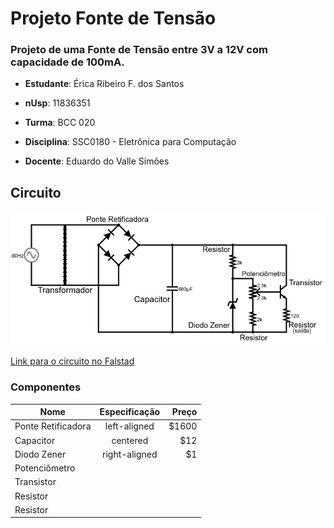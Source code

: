 # Projeto Fonte de Tensão
### Projeto de uma Fonte de Tensão entre 3V a 12V com capacidade de 100mA.

* __Estudante__: Érica Ribeiro F. dos Santos 

* __nUsp__: 11836351

* __Turma__: BCC 020

* __Disciplina__: SSC0180 - Eletrônica para Computação

* __Docente__: Eduardo do Valle Simões

## Circuito
![Alt text](https://github.com/ericarfs/Projeto-Fonte-de-Tensao/blob/master/FalstadCircuito.png?raw=true "Diagrama da Fonte com os valores dos componentes")

[Link para o circuito no Falstad](http://tinyurl.com/ybtpo8dz)
### Componentes

|       Nome       |     Especificação   | Preço |
|------------------|:-------------------:|------:|
|Ponte Retificadora|  left-aligned       | $1600 |
| Capacitor        |    centered         |   $12 |
| Diodo Zener      | right-aligned       |    $1 |
| Potenciômetro    |                     |       |
| Transistor       |                     |       |
| Resistor         |                     |       |
| Resistor         |                     |       |



